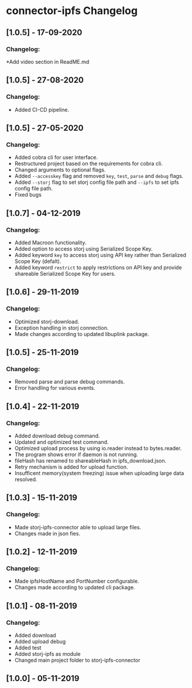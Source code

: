 # connector-ipfs Changelog

## [1.0.5] - 17-09-2020
### Changelog:
*Add video section in ReadME.md

## [1.0.5] - 27-08-2020
### Changelog:
* Added CI-CD pipeline.

## [1.0.5] - 27-05-2020
### Changelog:
* Added cobra cli for user interface.
* Restructured project based on the requirements for cobra cli.
* Changed arguments to optional flags.
* Added `--accesskey` flag and removed `key`, `test`, `parse` and `debug` flags.
* Added `--storj` flag to set storj config file path and `--ipfs` to set ipfs config file path.
* Fixed bugs


## [1.0.7] - 04-12-2019
### Changelog:
* Added Macroon functionality.
* Added option to access storj using Serialized Scope Key. 
* Added keyword `key` to access storj using API key rather than Serialized Scope Key (defalt).
* Added keyword `restrict` to apply restrictions on API key and provide shareable Serialized Scope Key for users.


## [1.0.6] - 29-11-2019
### Changelog:
* Optimized storj-download.
* Exception handling in storj connection.
* Made changes according to updated libuplink package.


## [1.0.5] - 25-11-2019
### Changelog:
* Removed parse and parse debug commands.
* Error handling for various events.


## [1.0.4] - 22-11-2019
### Changelog:
* Added download debug command.
* Updated and optimized test command.
* Optimized upload process by using io.reader instead to bytes.reader.
* The program shows error if daemon is not running.
* fileHash has renamed to shareableHash in ipfs_download.json.
* Retry mechanism is added for upload function.
* Insufficent memory(system freezing) issue when uploading large data resolved.


## [1.0.3] - 15-11-2019
### Changelog:
* Made storj-ipfs-connector able to upload large files.
* Changes made in json fies.


## [1.0.2] - 12-11-2019
### Changelog:
* Made ipfsHostName and PortNumber configurable.
* Changes made according to updated cli package.


## [1.0.1] - 08-11-2019
### Changelog:
* Added download
* Added upload debug
* Added test
* Added storj-ipfs as module
* Changed main project folder to storj-ipfs-connector


## [1.0.0] - 05-11-2019
